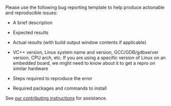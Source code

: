 Please use the following bug reporting template to help produce actionable and reproducible issues:

* A brief description

* Expected results

* Actual results (with build output window contents if applicable)

* VC++ version, Linux system name and version, GCC/GDB/gdbserver version, CPU arch, etc. If you are using a specific version of Linux on an embedded board, we might need to know about it to get a repro on similar hardware

* Steps required to reproduce the error

* Required packages and commands to install

See [our contributing instructions](/CONTRIBUTING.md) for assistance.

